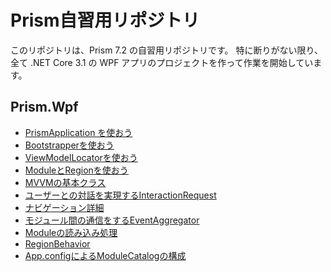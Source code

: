 # Prism自習用リポジトリ

このリポジトリは、Prism 7.2 の自習用リポジトリです。
特に断りがない限り、全て .NET Core 3.1 の WPF アプリのプロジェクトを作って作業を開始しています。

## Prism.Wpf
+ [PrismApplication を使おう](01.PrismApplication)
+ [Bootstrapperを使おう](01.Bootstrap)
+ [ViewModelLocatorを使おう](02.ViewModelLocator)
+ [ModuleとRegionを使おう](03.Module)
+ [MVVMの基本クラス](04.MVVMBasic)
+ [ユーザーとの対話を実現するInteractionRequest](05.InteractionRequest)
+ [ナビゲーション詳細](06.Navigation)
+ [モジュール間の通信をするEventAggregator](07.EventAggregator)
+ [Moduleの読み込み処理](08.ModuleLoadSeq)
+ [RegionBehavior](09.RegionBehavior)
+ [App.configによるModuleCatalogの構成](10.ModuleCatalog)
